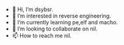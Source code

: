 - 👋 Hi, I’m dsybsr.
- 👀 I’m interested in reverse engineering.
- 🌱 I’m currently learning pe,elf and macho.
- 💞️ I’m looking to collaborate on nil.
- 📫 How to reach me nil.

<!---
benny00000/benny00000 is a ✨ special ✨ repository because its `README.md` (this file) appears on your GitHub profile.
You can click the Preview link to take a look at your changes.
--->
